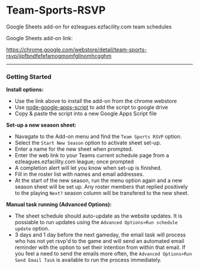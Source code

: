# Team-Sports-RSVP
Google Sheets add-on for ezleagues.ezfacility.com team schedules

Google Sheets add-on link:

https://chrome.google.com/webstore/detail/team-sports-rsvp/ijpfbndfefefamogmomfgllnomhcgghm

---
### Getting Started

**Install options:**

- Use the link above to install the add-on from the chrome webstore
- Use [node-google-apps-script](https://www.npmjs.com/package/node-google-apps-script) to add the script to google drive
- Copy & paste the script into a new Google Apps Script file

**Set-up a new season sheet:**

- Navagate to the Add-on menu and find the `Team Sports RSVP` option. 
- Select the `Start New Season` option to activate sheet set-up. 
- Enter a name for the new sheet when prompted.
- Enter the web link to your Teams current schedule page from a ezleagues.ezfacility.com league; once prompted
- A completion alert will let you know when set-up is finished.
- Fill in the roster list with names and email addresses.
- At the start of the new season, run the menu option again and a new season sheet will be set up. Any roster members that replied positively to the playing `Next?` season column will be transfered to the new sheet. 

**Manual task running (Advanced Options):**

- The sheet schedule should auto-update as the website updates. It is possiable to run updates using the `Advanced Options>Run schedule update` option.
- 3 days and 1 day before the next gameday, the email task will process who has not yet rsvp'd to the game and will send an automated email reminder with the option to set their intention from within that email. If you feel a need to send the emails more often, the `Advanced Options>Run Send Email Task` is available to run the process immediately.



